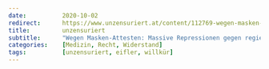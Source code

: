 ```yaml
---
date:          2020-10-02
redirect:      https://www.unzensuriert.at/content/112769-wegen-masken-attesten-massive-repressionen-gegen-regierungskritischen-arzt-eifler/
title:         unzensuriert
subtitle:      "Wegen Masken-Attesten: Massive Repressionen gegen regierungskritischen Arzt Peer Eifler"
categories:    [Medizin, Recht, Widerstand]
tags:          [unzensuriert, eifler, willkür]
---
```

